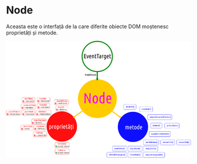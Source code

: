 # Node

Aceasta este o interfață de la care diferite obiecte DOM moștenesc proprietăți și metode.

![](img/Node-Interface.png)
